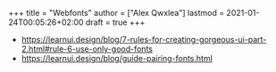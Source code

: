 +++
title = "Webfonts"
author = ["Alex Qwxlea"]
lastmod = 2021-01-24T00:05:26+02:00
draft = true
+++

-   <https://learnui.design/blog/7-rules-for-creating-gorgeous-ui-part-2.html#rule-6-use-only-good-fonts>
-   <https://learnui.design/blog/guide-pairing-fonts.html>
